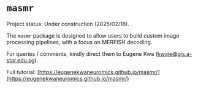 # `masmr`

Project status: Under construction (2025/02/18).

The `masmr` package is designed to allow users to build custom image processing pipelines, with a focus on MERFISH decoding.

For queries / comments, kindly direct them to Eugene Kwa (<kwaje@gis.a-star.edu.sg>). 

Full tutorial: [https://eugenekwaneuromics.github.io/masmr/](https://eugenekwaneuromics.github.io/masmr/)
